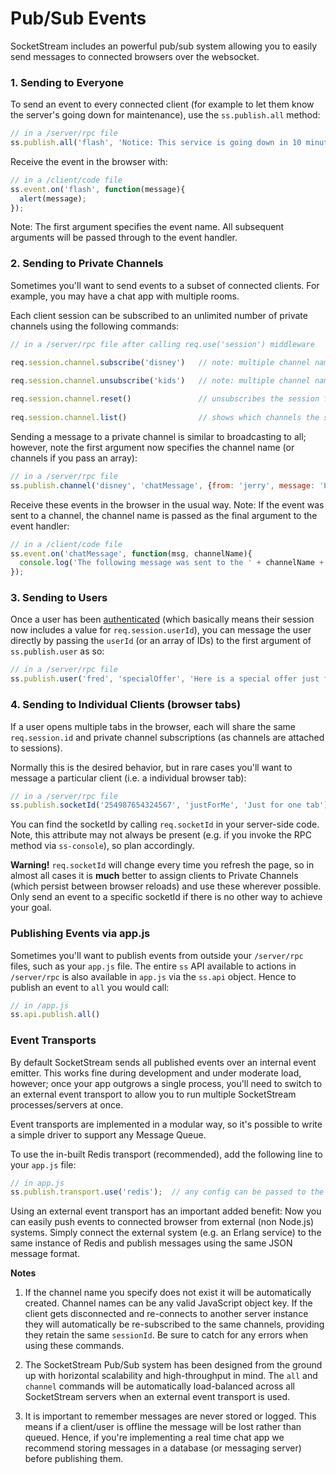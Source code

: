 # Pub/Sub Events

SocketStream includes an powerful pub/sub system allowing you to easily send messages to connected browsers over the websocket.


### 1. Sending to Everyone

To send an event to every connected client (for example to let them know the server's going down for maintenance), use the `ss.publish.all` method:

``` javascript
// in a /server/rpc file
ss.publish.all('flash', 'Notice: This service is going down in 10 minutes');
```

Receive the event in the browser with:

``` javascript
// in a /client/code file
ss.event.on('flash', function(message){
  alert(message);
});
```

Note: The first argument specifies the event name. All subsequent arguments will be passed through to the event handler.



### 2. Sending to Private Channels
    
Sometimes you'll want to send events to a subset of connected clients. For example, you may have a chat app with multiple rooms.

Each client session can be subscribed to an unlimited number of private channels using the following commands:

``` javascript
// in a /server/rpc file after calling req.use('session') middleware

req.session.channel.subscribe('disney')   // note: multiple channel names can be passed as an array 
    
req.session.channel.unsubscribe('kids')   // note: multiple channel names can be passed as an array

req.session.channel.reset()               // unsubscribes the session from every channel
    
req.session.channel.list()                // shows which channels the session is currently subscribed to
```

Sending a message to a private channel is similar to broadcasting to all; however, note the first argument now specifies the channel name (or channels if you pass an array):

``` javascript
// in a /server/rpc file
ss.publish.channel('disney', 'chatMessage', {from: 'jerry', message: 'Has anyone seen Tom?'});
```

Receive these events in the browser in the usual way. Note: If the event was sent to a channel, the channel name is passed as the final argument to the event handler:

``` javascript
// in a /client/code file
ss.event.on('chatMessage', function(msg, channelName){
  console.log('The following message was sent to the ' + channelName + ' channel:', msg);
});
```



### 3. Sending to Users

Once a user has been [authenticated](https://github.com/socketstream/socketstream/blob/master/doc/guide/en/authentication.md) (which basically means their session now includes a value for `req.session.userId`), you can message the user directly by passing the `userId` (or an array of IDs) to the first argument of `ss.publish.user` as so:

``` javascript
// in a /server/rpc file
ss.publish.user('fred', 'specialOffer', 'Here is a special offer just for you!');
```



### 4. Sending to Individual Clients (browser tabs)

If a user opens multiple tabs in the browser, each will share the same `req.session.id` and private channel subscriptions (as channels are attached to sessions).

Normally this is the desired behavior, but in rare cases you'll want to message a particular client (i.e. a individual browser tab):

``` javascript
// in a /server/rpc file
ss.publish.socketId('254987654324567', 'justForMe', 'Just for one tab');
```
You can find the socketId by calling `req.socketId` in your server-side code. Note, this attribute may not always be present (e.g. if you invoke the RPC method via `ss-console`), so plan accordingly.

**Warning!**  `req.socketId` will change every time you refresh the page, so in almost all cases it is **much** better to assign clients to Private Channels (which persist between browser reloads) and use these wherever possible. Only send an event to a specific socketId if there is no other way to achieve your goal.



### Publishing Events via app.js

Sometimes you'll want to publish events from outside your `/server/rpc` files, such as your `app.js` file. The entire `ss` API available to actions in `/server/rpc` is also available in `app.js` via the `ss.api` object. Hence to publish an event to `all` you would call:

``` javascript
// in /app.js
ss.api.publish.all()
```


### Event Transports

By default SocketStream sends all published events over an internal event emitter. This works fine during development and under moderate load, however; once your app outgrows a single process, you'll need to switch to an external event transport to allow you to run multiple SocketStream processes/servers at once.

Event transports are implemented in a modular way, so it's possible to write a simple driver to support any Message Queue.

To use the in-built Redis transport (recommended), add the following line to your `app.js` file:

``` javascript
// in app.js
ss.publish.transport.use('redis');  // any config can be passed to the second argument
```

Using an external event transport has an important added benefit: Now you can easily push events to connected browser from external (non Node.js) systems. Simply connect the external system (e.g. an Erlang service) to the same instance of Redis and publish messages using the same JSON message format.



**Notes**

1. If the channel name you specify does not exist it will be automatically created. Channel names can be any valid JavaScript object key. If the client gets disconnected and re-connects to another server instance they will automatically be re-subscribed to the same channels, providing they retain the same `sessionId`. Be sure to catch for any errors when using these commands.

2. The SocketStream Pub/Sub system has been designed from the ground up with horizontal scalability and high-throughput in mind. The `all` and `channel` commands will be automatically load-balanced across all SocketStream servers when an external event transport is used.

3. It is important to remember messages are never stored or logged. This means if a client/user is offline the message will be lost rather than queued. Hence, if you're implementing a real time chat app we recommend storing messages in a database (or messaging server) before publishing them.
